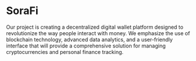 # SoraFi

Our project is creating a decentralized digital wallet platform designed to revolutionize the way people interact with money. We emphasize the use of blockchain technology, advanced data analytics, and a user-friendly interface that will provide a comprehensive solution for managing cryptocurrencies and personal finance tracking.
